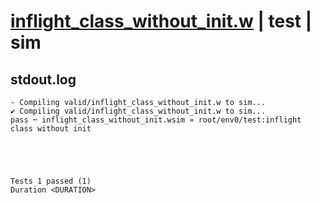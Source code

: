 # [inflight_class_without_init.w](../../../../examples/tests/valid/inflight_class_without_init.w) | test | sim

## stdout.log
```log
- Compiling valid/inflight_class_without_init.w to sim...
✔ Compiling valid/inflight_class_without_init.w to sim...
pass ─ inflight_class_without_init.wsim » root/env0/test:inflight class without init
 




Tests 1 passed (1) 
Duration <DURATION>

```

